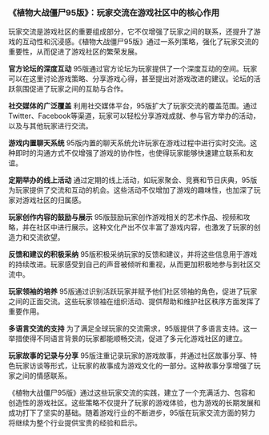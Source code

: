 ### 《植物大战僵尸95版》：玩家交流在游戏社区中的核心作用

玩家交流是游戏社区的重要组成部分，它不仅增强了玩家之间的联系，还提升了游戏的互动性和沉浸感。《植物大战僵尸95版》通过一系列策略，强化了玩家交流的重要性，从而促进了游戏社区的繁荣发展。

**官方论坛的深度互动**
95版通过官方论坛为玩家提供了一个深度互动的空间。玩家可以在这里讨论游戏策略、分享游戏心得，甚至提出对游戏改进的建议。论坛的活跃氛围促进了玩家之间的互助与合作。

**社交媒体的广泛覆盖**
利用社交媒体平台，95版扩大了玩家交流的覆盖范围。通过Twitter、Facebook等渠道，玩家可以轻松分享游戏成就、参与官方举办的活动，以及与其他玩家进行交流。

**游戏内置聊天系统**
95版内置的聊天系统允许玩家在游戏过程中进行实时交流。这种即时的沟通方式不仅增强了游戏的协作性，也使得玩家能够快速建立联系和友谊。

**定期举办的线上活动**
通过定期的线上活动，如玩家聚会、竞赛和节日庆典，95版为玩家提供了交流和互动的机会。这些活动不仅增加了游戏的趣味性，也加深了玩家对游戏社区的归属感。

**玩家创作内容的鼓励与展示**
95版鼓励玩家创作游戏相关的艺术作品、视频和攻略，并在社区中进行展示。这种文化产出不仅丰富了游戏内容，也激发了玩家的创造力和交流欲望。

**反馈和建议的积极采纳**
95版积极采纳玩家的反馈和建议，并将这些信息用于游戏的持续改进。玩家感受到自己的声音被倾听和重视，从而更加积极地参与到社区交流中。

**玩家领袖的培养**
95版通过识别活跃玩家并赋予他们社区领袖的角色，促进了玩家之间的正面交流。这些玩家领袖在组织活动、提供帮助和维护社区秩序方面发挥了重要作用。

**多语言交流的支持**
为了满足全球玩家的交流需求，95版提供了多语言支持。这一举措使得不同语言背景的玩家都能顺畅交流，促进了多元化游戏社区的建立。

**玩家故事的记录与分享**
95版注重记录玩家的游戏故事，并通过社区故事分享、特色玩家访谈等形式，让玩家的故事成为游戏文化的一部分。这种故事分享增强了玩家之间的情感联系。

《植物大战僵尸95版》通过这些玩家交流的实践，建立了一个充满活力、包容和创造性的游戏社区。这些策略不仅提升了玩家的游戏体验，也为游戏的长期发展和成功打下了坚实的基础。随着游戏行业的不断进步，95版在玩家交流方面的努力将继续为整个行业提供宝贵的经验和启示。